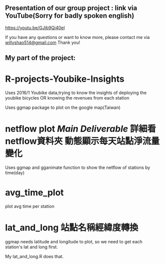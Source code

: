 ## Presentation of our group project : link via YouTube(Sorry for badly spoken english)
https://youtu.be/GJjb9Qj40eI

If you have any questions or want to know more, please contact me via willyshao514@gmail.com Thank you!


## My part of the project:

# R-projects-Youbike-Insights
Uses 2016/1 Youbike data,trying to know the insights of deploying the youbike bicycles OR knowing the revenues from each station

Uses ggmap package to plot on the google map(Taiwan)

# netflow plot   *Main Deliverable* 詳細看netflow資料夾 動態顯示每天站點淨流量變化
Uses ggmap and gganimate function to show the netflow of stations by time(day)


# avg_time_plot
plot avg time per station

# lat_and_long 站點名稱經緯度轉換  
ggmap needs latitude and longitude to plot, so we need to get each station's lat and long first.

My lat_and_long.R does that.
